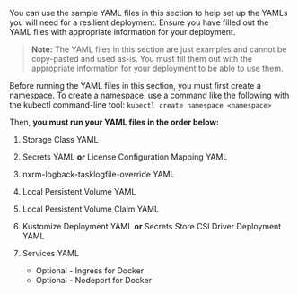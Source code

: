 You can use the sample YAML files in this section to help set up the YAMLs you will need for a resilient deployment. 
Ensure you have filled out the YAML files with appropriate information for your deployment.

> **Note:** The YAML files in this section are just examples and cannot be copy-pasted and used as-is. You must fill them out with the appropriate information for your deployment to be able to use them.

Before running the YAML files in this section, you must first create a namespace. 
To create a namespace, use a command like the following with the kubectl command-line tool:
```kubectl create namespace <namespace>```

Then, **you must run your YAML files in the order below:**

1. Storage Class YAML

2. Secrets YAML **or** License Configuration Mapping YAML

3. nxrm-logback-tasklogfile-override YAML

4. Local Persistent Volume YAML

5. Local Persistent Volume Claim YAML

6. Kustomize Deployment YAML **or** Secrets Store CSI Driver Deployment YAML

7. Services YAML
   * Optional - Ingress for Docker
   * Optional - Nodeport for Docker
